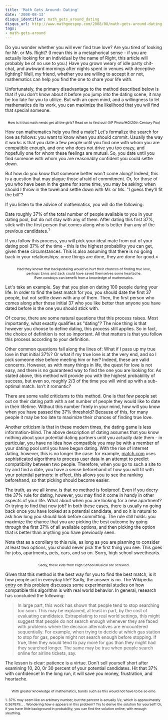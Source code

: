 ```yaml
---
title: 'Math Gets Around: Dating'
date: '2008-08-13'
disqus_identifier: math_gets_around_dating
disqus_url: http://www.mathgoespop.com/2008/08/math-gets-around-dating.html
tags:
- math-gets-around
---
```

Do you wonder whether you will ever find true love?  Are you tired of looking for Mr. or Ms. Right? (I mean this in a metaphorical sense - if you are actually looking for an individual by the name of Right, this article will probably be of no use to you.)   Have you grown weary of idle party chit-chat, and awkward mornings after nights spent in venues with deceptive lighting?  Well, my friend, whether you are willing to accept it or not, mathematics can help you find the one to share your life with.

Unfortunately, the primary disadvantage to the method described below is that if you don't know about it before you jump into the dating scene, it may be too late for you to utilize.  But with an open mind, and a willingness to let mathematics do its work, you can maximize the likelihood that you will find that special someone.

<center><img style="margin: 0px auto 10px; display: block; text-align: center; cursor: pointer;" src="http://2.bp.blogspot.com/_fM0L9abY3bo/SKNtvy2hZDI/AAAAAAAAADQ/Mvq_WXbTIoM/s320/nerdgetsgirl.jpg" alt="" border="0" /><span style="font-size:78%;">How is it that math nerds get all the girls?  Read on to find out! (AP Photo/HO/20th Century Fox)</span></center>

How can mathematics help you find a mate?  Let's formalize the search for love as follows: you want to know when you should commit.  Usually the way it works is that you date a few people until you find one with whom you are compatible enough, and one who does not drive you too crazy, and hopefully one for whom these feelings are mutual.  So, you date until you find someone with whom you are reasonably confident you could settle down.  

But how do you know that someone better won't come along?  Indeed, this is a question that may plague those afraid of commitment.  Or, for those of you who have been in the game for some time, you may be asking: when should I throw in the towel and settle down with Mr. or Ms. "I guess they'll fit the bill"?  

If you listen to the advice of mathematics, you will do the following:

Date roughly 37% of the total number of people available to you in your dating pool, but do not stay with any of them.  After dating this first 37%, stick with the first person that comes along who is better than any of the previous candidates.<sup>1</sup>

If you follow this process, you will pick your ideal mate from out of your dating pool 37% of the time - this is the highest probability you can get, given these circumstances.  This is also assuming that there is no going back in your relationships: once things are done, they are done for good.<

<div style="text-align: center;"><a href="http://1.bp.blogspot.com/_fM0L9abY3bo/SKOFEYWu81I/AAAAAAAAADY/ppptteoQoDc/s1600-h/brokeback.jpg"><img style="margin: 0px auto 10px; display: block; text-align: center; cursor: pointer;" src="http://1.bp.blogspot.com/_fM0L9abY3bo/SKOFEYWu81I/AAAAAAAAADY/ppptteoQoDc/s320/brokeback.jpg" alt="" border="0" /></a> <span style="font-size:78%;">Had they known that backpedaling would've hurt their chances of finding true love, <br>perhaps Ennis and Jack could have saved themselves some heartache. <br>Even cowboys can benefit from a knowledge of mathematics.</span><br></div>

Let's take an example.   Say that you plan on dating 100 people during your life.  In order to find the best match for you, you should date the first 37 people, but not settle down with any of them.  Then, the first person who comes along after those initial 37 who you like better than anyone you have dated before is the one you should stick with.

Of course, there are some natural questions that this process raises.  Most importantly, what exactly qualifies as "dating"?  The nice thing is that however you choose to define dating, this process still applies.  So in fact, the choice of definition is not so important.  All that matters is that you follow this process according to your definition.

Other common questions fall along the lines of: What if I pass up my true love in that initial 37%?  Or what if my true love is at the very end, and so I pick someone else before meeting him or her?  Indeed, these are valid concerns.  However, as with many things in life, the quest for love is not easy, and there is no guaranteed way to find the one you are looking for.  As stated above, this method will provide you with the highest probability of success, but even so, roughly 2/3 of the time you will wind up with a sub-optimal match.   Isn't it romantic?

There are some valid criticisms to this method.   One is that few people set out on their dating path with a set number of people they would like to date in their lifetime.   Without this number firmly in your mind, how will you know when you have passed the 37% threshold?   Because of this, for many people it may be too late to maximize their chances of finding true love.

Another criticism is that in these modern times, the dating game is less information-blind.  The above description of dating assumes that you know nothing about your potential dating partners until you actually date them - in particular, you have no idea how compatible you may be with a member of your dating pool until you have begun dating.  With the rise of internet dating, however, this is no longer the case: for example, <a href="http://www.match.com/">match.com</a> uses sophisticated algorithms to process user data in an attempt to predict compatibility between two people.  Therefore, when you go to such a site to try and find a date, you have a sense beforehand of how you will fit with your potential partners: in effect, this allows you to see the ranking beforehand, so that picking should become easier.

The truth, as we all know, is that no method is foolproof.   Even if you decry the 37% rule for dating, however, you may find it come in handy in other aspects of your life.  What about when you are looking for a new apartment?  Or trying to find that new job?  In both these cases, there is usually no going back once you have looked at a potential candidate, and so it is natural to ask how long you should look before committing.  The rule still holds: you maximize the chance that you are picking the best outcome by going through the first 37% of all available options, and then picking the option that is better than anything you have previously seen.

Note that as a corollary to this rule, as long as you are planning to consider at least two options, you should never pick the first thing you see.  This goes for jobs, apartments, pets, cars, and so on.  Sorry, high school sweethearts.

<div style="text-align: left;"><a href="http://1.bp.blogspot.com/_fM0L9abY3bo/SKOGCy90IUI/AAAAAAAAADg/-T8A644R9C8/s1600-h/hsmusical.jpg"><img style="margin: 0px auto 10px; display: block; text-align: center; cursor: pointer;" src="http://1.bp.blogspot.com/_fM0L9abY3bo/SKOGCy90IUI/AAAAAAAAADg/-T8A644R9C8/s320/hsmusical.jpg" alt="" border="0" /></a></div> <div style="text-align: center;"><span style="font-size:78%;">Sadly, those kids from High School Musical are screwed.<br /></span></div>

Given that this method is the best way for you to find the best match, is it how people act in everyday life?  Sadly, the answer is no.  The Wikipedia <a href="http://en.wikipedia.org/wiki/Secretary_problem">entry</a> on this problem discusses some experimental studies on how compatible this algorithm is with real world behavior.  In general, research has concluded the following:

<blockquote>In large part, this work has shown that people tend to stop searching too soon. This may be explained, at least in part, by the cost of evaluating candidates. Extrapolating to real world settings, this might suggest that people do not search enough whenever they are faced with problems where the decision alternatives are encountered sequentially. For example, when trying to decide at which gas station to stop for gas, people might not search enough before stopping. If true, then they would tend to pay more for gas than they might had they searched longer. The same may be true when people search online for airline tickets, say.</blockquote>

The lesson is clear: patience is a virtue.  Don't sell yourself short after examining 10, 20, 0r 30 percent of your potential candidates.  Hit that 37% with confidence!  In the long run, it will save you money, frustration, and heartache.

<center><a href="http://4.bp.blogspot.com/_fM0L9abY3bo/SKOTQMParJI/AAAAAAAAADo/iLxVz1W0K8A/s1600-h/emo.jpg"><img style="margin: 0px auto 10px; display: block; text-align: center; cursor: pointer;" src="http://4.bp.blogspot.com/_fM0L9abY3bo/SKOTQMParJI/AAAAAAAAADo/iLxVz1W0K8A/s320/emo.jpg" alt="" border="0" /></a><span style="font-size:78%;">With greater knowledge of mathematics, bands such as this would not have to be so emo.</span></center>

<span style="font-size:78%;">1. 37% may seem like an arbitrary number, but the percent is actually 1/<span style="font-style: italic;">e</span>, which is approximately 0.367879... .  Wondering how <span style="font-style: italic;">e </span>appears in this problem?  Try to derive the solution for yourself!  Or, if you have little background in probability, you can find the solution online, with enough sleuthing.</span>
